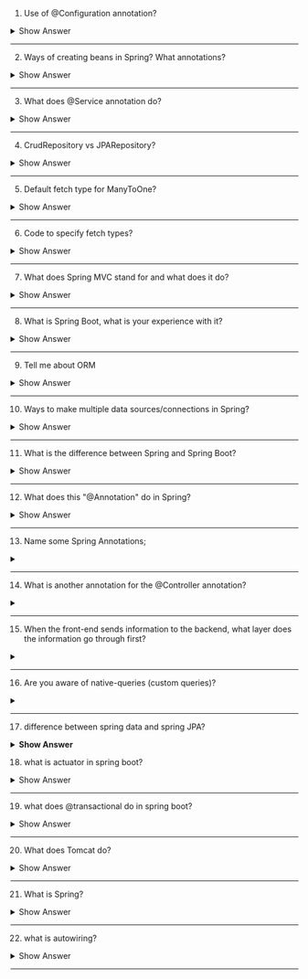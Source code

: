 
1. Use of @Configuration annotation?

<details> <summary>Show Answer</summary>
 
<blockquote>

Java Spring Framework, the `@Configuration` annotation is used to indicate that a class contains bean definitions that should be processed by the Spring container.

A class annotated with `@Configuration` is effectively a factory for creating beans, and its methods annotated with `@Bean` will create and configure individual beans. When the Spring container starts up, it will scan the application context for any `@Configuration` annotated classes and process them accordingly.
  
</blockquote>

</details>

---

2. Ways of creating beans in Spring? What annotations?

<details> <summary>Show Answer</summary>
 
<blockquote>

In spring framework, the beans can be created in three different ways:

1. XML configuration

The following syntax is used to define a bean

```XML
<bean id="..." class="...">
   <!-- dependencies and configuration for this bean go here -->
</bean>
```

2. `@Component` annotation

A bean will be registered for every class that has a `@Component` annotation in the Spring container with a bean id.

```java
package com.demo.annotationsconfig;

import org.springframework.stereotype.Component;

@Component
public class App {
}
```

3. `@Configuration` annotated class with `@Bean` annotated methods.

A class annotated with `@Configuration` is effectively a factory for creating beans, and its methods annotated with `@Bean` will create and configure individual beans.

```java
@Configuration
public class MyConfiguration {

    @Bean
    public MyBean myBean() {
        return new MyBean();
    }
}
```
  
</blockquote>

</details>

---

3. What does @Service annotation do?

<details> <summary>Show Answer</summary>
 
<blockquote>

**`@Service`:**

It is a specialization of `@Component`. The business logic of an application is in the service layer, `@Service` annotation is used to indicate that a class belongs to the service layer.
  
</blockquote>

</details>

---


4. CrudRepository vs JPARepository?

<details> <summary>Show Answer</summary>
 
<blockquote>



- The central interface in Spring Data repository is `Repository`. 
- Both CrudRepository and JPARepository are interfaces provided by Spring Data JPA to perform basic CRUD (Create, Read, Update, Delete) operations on entities in a database.
- The `CrudRepository` extends the `Repository`. It provides sophisticated CRUD functionality with methods like `save`, `findById`, `findAll`, `count`, `delete`, `existesById` etc.

- The `JpaRepository` extends the `CrudRepository` along with other repositories like  `ListCrudRepository`, `ListPagingAndSortingRepository`, and `PagingAndSortingRepository` etc.
- JpaRepository provides fine grained control over repository layer and it also as additional methods to perform more complex queries using the JPQL (Java Persistence Query Language) or native SQL queries like `findAll(Pageable)`, `findAll(Sort)`, `flush()` and `saveAndFlush(S)` etc.


  
</blockquote>

</details>

---

5. Default fetch type for ManyToOne?

<details> <summary>Show Answer</summary>
 
<blockquote>

The default fetch type for a `@ManyToOne` association in JPA (Java Persistence API) is `EAGER`. This means that when an entity containing a `@ManyToOne` association is fetched from the database, the associated entity is also fetched eagerly, by default.

The fetch type can be changed to `LAZY` explicityly by using the following code:

```java
@ManyToOne(fetch = FetchType.LAZY)
private OtherEntity otherEntity;
```
With LAZY fetch type, the associated entity will only be fetched from the database when it is actually accessed for the first time, which can help to improve performance by reducing unnecessary database queries.
  
</blockquote>

</details>

---

6. Code to specify fetch types?

<details> <summary>Show Answer</summary>
 
<blockquote>

The fetch type referes to the different ways of retreiving data from a database. There are two types:

1. `EAGER`: EAGER loading means that the associated entity or collection will be loaded immediately along with the owning entity. In other words, when an entity is retrieved from the database, its associated entities or collections are also retrieved from the database and loaded into memory.
2. `LAZY`: LAZY loading means that the associated entity or collection will not be loaded along with the owning entity. Instead, the associated entity or collection is loaded from the database only when it is actually accessed in the code.

The code to specify the fetch type is:

```java
import org.hibernate.FetchMode;
import org.hibernate.annotations.Fetch;

@Entity
public class Order {

    @OneToMany(fetch = FetchType.LAZY)
    private List<OrderItem> items;

    @OneToMany
    @Fetch(value = FetchMode.SELECT)
    private List<OrderNote> notes;

    // methods
}
```

In the above code `(fetch = FetchType.LAZY)` is used to specify the fetch mode as `LAZY` or `EAGER`. The `@Fetch(value = FetchMode.SELECT)` specifies the `LAZY` and `@Fetch(value = FetchMode.JOIN)` specifies `EAGER`.

  
</blockquote>

</details>

---

7. What does Spring MVC stand for and what does it do?

<details> <summary>Show Answer</summary>
 
<blockquote>

## MVC Architecture

**Model:** The component that deals with all the data-related logic or business logic is Model

**View:** This component deals with the UI logic of the application.

**Controller:** It is an interface between Model and View. It is used to process business logic and incoming requests, manipulate data using the Model component and interact with the Views to give the final output.

## Spring MVC

Spring MVC makes the life of a programmer easier by providing a Front Controller to handle all the controllers.

The flow in Spring MVC is as follows

![SpringMVC Architectire](/resources/SpringMVC.PNG)

- The request from the client is taken to web.xml which sends the request to the DispatcherServlet.
- Based on the request, the request is sent to a specific controller.
- An XML file is created for spring MVC and all the controllers are annotated with the `@Controller` annotation.
- The response from the controller is model and view name.
- The DispatcherServlet interacts with the view template and sends the response.

- In this architecture, as the DispatcherServlet handles all the requests and sends the response there is no direct interaction between the client and the controllers.

- As DispatcherServlet interacts with the view template, at any point in time the developer can change the view from JSP to thymeleaf or any other view template easily.
  
</blockquote>

</details>

---

8. What is Spring Boot, what is your experience with it?

<details> <summary>Show Answer</summary>
 
<blockquote>

- Spring Boot is a Java-based open-source framework that is used to create standalone, production-ready applications quickly and easily. 
- It is built on top of the Spring framework and provides a simplified approach to building and deploying web applications, microservices, and APIs.
- Spring Boot reduces the amount of boilerplate code required to build an application, making it easier to get started with Spring development. 
- It also provides a range of features such as auto-configuration, which automatically configures the application based on the dependencies added to the project, and embedded servers, which allow applications to be deployed without the need for a separate server installation.
  
</blockquote>

</details>

---


9. Tell me about ORM

<details> <summary>Show Answer</summary>
 
<blockquote>

ORM stands for Object Relational Mapping. The integration of Spring with Hibernate, iBATIS and Toplink frameworks is called Spring with ORM framework.

## Advantages of Spring ORM

- Less coding:
The process of managing the transaction, creating session and calling session factory can be avoided. Directly a hibernate template object can be used.
- Easy to test:
Junit testing can be used with Spring
- Better Exceptional Handling
- Integrated Transaction management

### JDBC vs ORM

![JDBC](/resources/JDBC.PNG)
- In the traditional JDBC approach the data from the result set is assigned to the object explicitly.

![ORM](/resources/ORM.PNG)
- In ORM the entity class is mapped with the SQL table and an object of the entity class is obtained.
  
</blockquote>

</details>

---

10.   Ways to make multiple data sources/connections in Spring?

<details> <summary>Show Answer</summary>
 
<blockquote>

Spring Framework provides several ways to make multiple data sources/connections, Here are some of the ways:

**1. Using multiple configuration files:** You can define different configuration files for each data source, and load them using Spring's @Configuration annotation. This allows you to configure multiple data sources separately, and inject them into different parts of your application.

**2. Using the DriverManagerDataSource class:** Spring's DriverManagerDataSource class allows you to configure multiple data sources programmatically. You can create multiple instances of this class, each with its own set of connection details, and inject them into your application.

**3.Using Spring Boot:** If you're using Spring Boot, you can define multiple data sources in your application.properties or application.yml file. Spring Boot will automatically create DataSource beans for each data source, which you can then inject into your application.

**4. Using Spring Data JPA:** Spring Data JPA provides support for multiple data sources out of the box. You can configure multiple data sources in your application.properties or application.yml file, and use the @Qualifier annotation to specify which data source to use in each repository.
  
</blockquote>

</details>

---

11. What is the difference between Spring and Spring Boot?

<details> <summary>Show Answer</summary>
 
<blockquote>

### Spring vs SPringBoot

| Aspect              | Spring                                                    | Spring Boot                                                                                     |
| ------------------- | --------------------------------------------------------- | ----------------------------------------------------------------------------------------------- |
| Configuration       | Requires manual configuration setup for most components   | Includes pre-configured setup for many common components                                        |
| Dependencies        | Requires explicit management of dependencies and versions | Uses a dependency management plugin to manage dependencies and versions                         |
| Packaging           | Requires manual packaging of the application              | Includes tools to automatically package the application as a self-contained executable JAR file |
| Auto-configuration  | Doesn't have auto-configuration                           | Includes auto-configuration to automatically configure components based on classpath            |
| Embedded Containers | Requires manual configuration of an embedded container    | Includes embedded containers such as Tomcat by default                     |
| Annotation          | Needs more annotation for configuration                   | Requires less annotation for configuration                                                      |
| Ease of Use         | Less easy to use                                          | More easy to use                                                                                |

- Spring Boot builds on top of Spring to provide a more streamlined and easier to use experience for developers. It includes many pre-configured setups and auto-configuration features, reducing the amount of manual configuration required.

  
</blockquote>

</details>

---

12.   What does this "@Annotation" do in Spring?

<details> <summary>Show Answer</summary>
 
<blockquote>

`@Annotation` is a syntax used to declare annotations in java and spring. 

Few Examples for annotations in spring are:

- `@Autowired` annotation is used to automatically wire dependencies into a Spring bean.
- `@RequestMapping` annotation is used to map HTTP requests to controller methods.
- `@Transactional` annotation is used to mark a method as transactional.
- Spring also has stereotype annotations like:

**1. `@Component`**

`@Component` is the main Stereotype Annotation. It is a class-level annotation. `@Component` is used across the application to mark the beans as Spring's managed components.

**2. `@Service`**

It is a specialization of `@Component`. The business logic of an application is in the service layer, `@Service` annotation is used to indicate that a class belongs to the service layer.

**3. `@Repository`**

It is a specialization of `@Component`. It is very similar to the DAO pattern. DAO classes provide CRUD operations for database tables.

**4. `@Controller`**

It is a specialisation of `@Component`. The `@Controller` indicates that a particular class is a controller. It is mostly used with Spring MVC applications. It is used in combination with annotated methods based on the `@RequestMapping` annotation. The dispatcher scans the class and detects methods with `@RequestMapping`. 

  
</blockquote>

</details>

---

13. Name some Spring Annotations;


<details><summary></summary>

<blockquote>

Few Examples for annotations in spring are:

- `@Autowired` annotation is used to automatically wire dependencies into a Spring bean.
- `@RequestMapping` annotation is used to map HTTP requests to controller methods.
- `@Transactional` annotation is used to mark a method as transactional.
- Spring also has stereotype annotations like:

**1. `@Component`**

`@Component` is the main Stereotype Annotation. It is a class-level annotation. `@Component` is used across the application to mark the beans as Spring's managed components.

**2. `@Service`**

It is a specialization of `@Component`. The business logic of an application is in the service layer, `@Service` annotation is used to indicate that a class belongs to the service layer.

**3. `@Repository`**

It is a specialization of `@Component`. It is very similar to the DAO pattern. DAO classes provide CRUD operations for database tables.

**4. `@Controller`**

It is a specialisation of `@Component`. The `@Controller` indicates that a particular class is a controller. It is mostly used with Spring MVC applications. It is used in combination with annotated methods based on the `@RequestMapping` annotation. The dispatcher scans the class and detects methods with `@RequestMapping`. 


</blockquote>

</details>

---

14. What is another annotation for the @Controller annotation?

<details><summary></summary>

<blockquote>

- `@Component` is annother annotation for `@Controller`.

- `@Component` is the main Stereotype Annotation. It is a class-level annotation. `@Component` is used across the application to mark the beans as Spring's managed components.

</blockquote>

</details>

---

15.  When the front-end sends information to the backend, what layer does the information go through first?


<details><summary></summary>

<blockquote>

- When the frontend sends the information to backend the Controller layer recieves the information first.

- The Controller layer in Spring is responsible for receiving and processing incoming HTTP requests, and for returning an appropriate HTTP response.

</blockquote>

</details>

---

16. Are you aware of native-queries (custom queries)? 

<details><summary></summary>

<blockquote>

- Native queries are also known as custom queries, in the context of Spring framework. In Spring, native queries are SQL queries that are written in the database-specific language and executed using a database driver, instead of using the ORM framework like Hibernate or JPA.

- In Spring Data JPA, developers can execute native queries by using the `@Query` annotation with the nativeQuery attribute set to true. This allows developers to use custom SQL queries to interact with the database, which can be useful for complex queries or for cases where the JPA query language is not expressive enough.

- However, using native queries can have drawbacks, such as reduced portability across different databases, increased risk of SQL injection attacks, and increased complexity of the application code. Therefore, it is important to carefully consider the tradeoffs before deciding whether to use native queries or not.

</blockquote>

</details>

---

17. difference between spring data and spring JPA?

<details><summary><b>Show Answer</b></summary>

<blockquote>

Spring Data is a high-level data access framework that provides a unified API for interacting with different types of data stores. Spring JPA is a specific module within Spring Data that provides support for Java Persistence API (JPA), which is a standard API for ORM in Java. In summary, Spring Data provides a high-level API for interacting with different types of data stores, while Spring JPA is a specific module within Spring Data that provides additional features and enhancements for working with JPA.

</blockquote>

</details>

18. what is actuator in spring boot?

<details><summary>Show Answer</summary>

<blockquote>

- Actuator in Spring Boot is a set of tools that allows you to monitor and manage your application. 
- It provides endpoints accessible over HTTP to get insight into the health, metrics, and other operational aspects of your application.
- Actuator also provides built-in health indicators to monitor the overall health of the application. It is a very useful tool for managing and monitoring Spring Boot applications.

</blockquote>

</details>

---

19. what does @transactional do in spring boot?


<details><summary>Show Answer</summary>

<blockquote>

In Spring Boot, the `@Transactional` annotation is used to mark a method or class as transactional. It ensures that a transaction is created around the annotated method or methods, which enables data consistency and helps to prevent data corruption in the database. If an exception is thrown during the transaction, the transaction is rolled back to maintain data integrity. The `@Transactional` annotation provides a convenient and powerful way to manage transactions in Spring Boot applications.


</blockquote>

</details>

---

20. What does Tomcat do?

<details><summary>Show Answer</summary>

<blockquote>

Tomcat is an open-source web server and servlet container that is used to serve Java-based web applications. It handles HTTP requests from clients, serves web content such as HTML, CSS, and JavaScript files, and manages the lifecycle of servlets. Tomcat supports the latest versions of the Java Servlet, JSP, and EL specifications, as well as SSL encryption, virtual hosting, and load balancing. It is a powerful and flexible tool for serving Java-based web applications.

</blockquote>

</details>

---

21. What is Spring?

<details><summary>Show Answer</summary>

<blockquote>

Spring is a popular open-source framework for building Java-based enterprise applications. It provides a range of features and tools that make it easier to build robust, scalable, and maintainable applications. These include inversion of control (IoC), aspect-oriented programming (AOP), transaction management, and support for many different data access technologies. Spring is widely used in enterprise application development due to its flexibility, ease of use, and extensive community support.

</blockquote>

</details>

---

22.  what is autowiring?

<details><summary>Show Answer</summary>

<blockquote>

Autowiring is a feature in the Spring Framework that allows dependencies to be automatically injected into a bean at runtime by the Spring container, instead of having to define them explicitly in the configuration files. It can save developers time and effort, but should be used carefully to ensure that dependencies are injected correctly and that the application remains maintainable and testable.


</blockquote>

</details>

---
 


